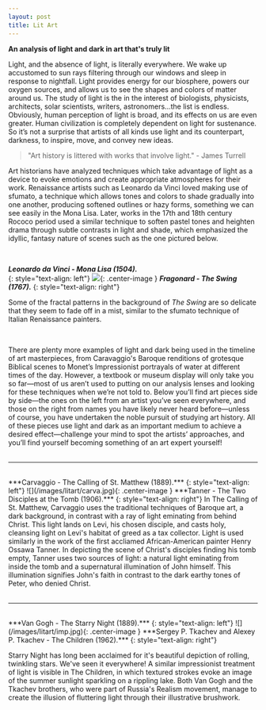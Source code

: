 ```yaml
---
layout: post
title: Lit Art
---
```


<h4 style="margin: 0; padding: 0;"> An analysis of light and dark in art that's truly lit <i class="em em-bulb"></i> </h4>

Light, and the absence of light, is literally everywhere. We wake up accustomed to sun rays filtering through our windows and sleep in response to nightfall. Light provides energy for our biosphere, powers our oxygen sources, and allows us to see the shapes and colors of matter around us. The study of light is the in the interest of biologists, physicists, architects, solar scientists, writers, astronomers...the list is endless. Obviously, human perception of light is broad, and its effects on us are even greater. Human civilization is completely dependent on light for sustenance. So it’s not a surprise that artists of all kinds use light and its counterpart, darkness, to inspire, move, and convey new ideas.

> "Art history is littered with works that involve light."
> \- James Turrell

Art historians have analyzed techniques which take advantage of light as a device to evoke emotions and create appropriate atmospheres for their work. Renaissance artists such as Leonardo da Vinci loved making use of sfumato, a technique which allows tones and colors to shade gradually into one another, producing softened outlines or hazy forms, something we can see easily in the Mona Lisa. Later, works in the 17th and 18th century Rococo period used a similar technique to soften pastel tones and heighten drama through subtle contrasts in light and shade, which emphasized the idyllic, fantasy nature of scenes such as the one pictured below.

<br>

***Leonardo da Vinci - Mona Lisa (1504).***  
{: style="text-align: left"}
![](/images/litart/lisafrago.jpg){: .center-image }
***Fragonard - The Swing (1767).***
{: style="text-align: right"}

Some of the fractal patterns in the background of *The Swing* are so delicate that they seem to fade off in a mist, similar to the sfumato technique of Italian Renaissance painters.

<br>

There are plenty more examples of light and dark being used in the timeline of art masterpieces, from Caravaggio's Baroque renditions of grotesque Biblical scenes to Monet’s Impressionist portrayals of water at different times of the day. However, a textbook or museum display will only take you so far—most of us aren’t used to putting on our analysis lenses and looking for these techniques when we’re not told to. Below you’ll find art pieces side by side—the ones on the left from an artist you’ve seen everywhere, and those on the right from names you have likely never heard before—unless of course, you have undertaken the noble pursuit of studying art history. All of these pieces use light and dark as an important medium to achieve a desired effect—challenge your mind to spot the artists’ approaches, and you’ll find yourself becoming something of an art expert yourself!
<br><br>

---------------

<br>
***Carvaggio - The Calling of St. Matthew (1889).***  
{: style="text-align: left"}
![](/images/litart/carva.jpg){: .center-image }
***Tanner - The Two Disciples at the Tomb (1906).***  
{: style="text-align: right"}
In The Calling of St. Matthew, Carvaggio uses the traditional techniques of Baroque art, a dark background, in contrast with a ray of light eminating from behind Christ. This light lands on Levi, his chosen disciple, and casts holy, cleansing light on Levi's habitat of greed as a tax collector. Light is used similarly in the work of the first accliamed African-American painter Henry Ossawa Tanner. In depicting the scene of Christ's disciples finding his tomb empty, Tanner uses two sources of light: a natural light eminating from inside the tomb and a supernatural illumination of John himself. This illumination signifies John's faith in contrast to the dark earthy tones of Peter, who denied Christ.
<br><br>

---------------

<br>
***Van Gogh - The Starry Night (1889).***  
{: style="text-align: left"}
![](/images/litart/imp.jpg){: .center-image }
***Sergey P. Tkachev and Alexey P. Tkachev - The Children (1962).***
{: style="text-align: right"}

 Starry Night has long been acclaimed for it's beautiful depiction of rolling, twinkling stars. We've seen it everywhere! A similar impressionist treatment of light is visible in The Children, in which textured strokes evoke an image of the summer sunlight sparkling on a rippling lake. Both Van Gogh and the Tkachev brothers, who were part of Russia's Realism movement, manage to create the illusion of fluttering light through their illustrative brushwork.
